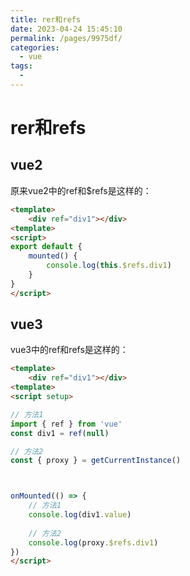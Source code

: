 ```yaml
---
title: rer和refs
date: 2023-04-24 15:45:10
permalink: /pages/9975df/
categories:
  - vue
tags:
  - 
---
```

# rer和refs

## vue2
原来vue2中的ref和$refs是这样的：

```html
<template>
    <div ref="div1"></div>
<template>
<script>
export default {
    mounted() {
        console.log(this.$refs.div1)
    }
}
</script>
```
## vue3
vue3中的ref和refs是这样的：

```html
<template>
    <div ref="div1"></div>
<template>
<script setup>

// 方法1
import { ref } from 'vue'
const div1 = ref(null)

// 方法2
const { proxy } = getCurrentInstance()



onMounted(() => {
    // 方法1
    console.log(div1.value)
    
    // 方法2
    console.log(proxy.$refs.div1)
})
</script>
```
